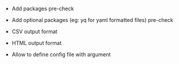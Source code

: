 - Add packages pre-check
- Add optional packages (eg: yq for yaml formatted files) pre-check

- CSV output format
- HTML output format

- Allow to define config file with argument
